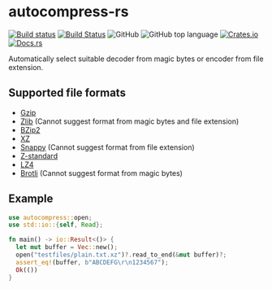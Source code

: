 autocompress-rs
===============
[![Build status](https://ci.appveyor.com/api/projects/status/x62tbcohmc7or8f1?svg=true)](https://ci.appveyor.com/project/informationsea/autocompress-rs)
[![Build Status](https://travis-ci.org/informationsea/autocompress-rs.svg?branch=master)](https://travis-ci.org/informationsea/autocompress-rs)
![GitHub](https://img.shields.io/github/license/informationsea/autocompress-rs)
![GitHub top language](https://img.shields.io/github/languages/top/informationsea/autocompress-rs)
[![Crates.io](https://img.shields.io/crates/v/autocompress)](https://crates.io/crates/autocompress)
[![Docs.rs](https://docs.rs/autocompress/badge.svg)](https://docs.rs/autocompress)

Automatically select suitable decoder from magic bytes or encoder from file extension.

Supported file formats
---------------------

* [Gzip](https://www.ietf.org/rfc/rfc1952.txt)
* [Zlib](https://www.ietf.org/rfc/rfc1950.txt) (Cannot suggest format from magic bytes and file extension)
* [BZip2](https://www.sourceware.org/bzip2/)
* [XZ](https://tukaani.org/xz/format.html)
* [Snappy](https://github.com/google/snappy) (Cannot suggest format from file extension)
* [Z-standard](https://facebook.github.io/zstd/)
* [LZ4](https://www.lz4.org/)
* [Brotli](https://github.com/google/brotli) (Cannot suggest format from magic bytes)

Example
-------
```rust
use autocompress::open;
use std::io::{self, Read};

fn main() -> io::Result<()> {
  let mut buffer = Vec::new();
  open("testfiles/plain.txt.xz")?.read_to_end(&mut buffer)?;
  assert_eq!(buffer, b"ABCDEFG\r\n1234567");
  Ok(())
}
```